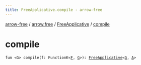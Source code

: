 ```yaml
---
title: FreeApplicative.compile - arrow-free
---
```


[arrow-free](../../index.html) / [arrow.free](../index.html) / [FreeApplicative](index.html) / [compile](./compile.html)

# compile

`fun <G> compile(f: FunctionK<`[`F`](index.html#F)`, `[`G`](compile.html#G)`>): `[`FreeApplicative`](index.html)`<`[`G`](compile.html#G)`, `[`A`](index.html#A)`>`